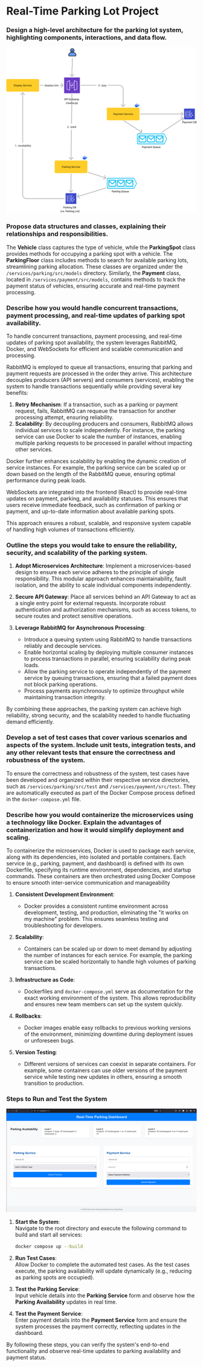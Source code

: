 # Real-Time Parking Lot Project

### Design a high-level architecture for the parking lot system, highlighting components, interactions, and data flow.

![alt text](image-1.png)

### Propose data structures and classes, explaining their relationships and responsibilities.

The **Vehicle** class captures the type of vehicle, while the **ParkingSpot** class provides methods for occupying a parking spot with a vehicle. The **ParkingFloor** class includes methods to search for available parking lots, streamlining parking allocation. These classes are organized under the `/services/parking/src/models` directory. Similarly, the **Payment** class, located in `/services/payment/src/models`, contains methods to track the payment status of vehicles, ensuring accurate and real-time payment processing.

### Describe how you would handle concurrent transactions, payment processing, and real-time updates of parking spot availability.

To handle concurrent transactions, payment processing, and real-time updates of parking spot availability, the system leverages RabbitMQ, Docker, and WebSockets for efficient and scalable communication and processing.

RabbitMQ is employed to queue all transactions, ensuring that parking and payment requests are processed in the order they arrive. This architecture decouples producers (API servers) and consumers (services), enabling the system to handle transactions sequentially while providing several key benefits:

1. **Retry Mechanism**: If a transaction, such as a parking or payment request, fails, RabbitMQ can requeue the transaction for another processing attempt, ensuring reliability.
2. **Scalability**: By decoupling producers and consumers, RabbitMQ allows individual services to scale independently. For instance, the parking service can use Docker to scale the number of instances, enabling multiple parking requests to be processed in parallel without impacting other services.

Docker further enhances scalability by enabling the dynamic creation of service instances. For example, the parking service can be scaled up or down based on the length of the RabbitMQ queue, ensuring optimal performance during peak loads.

WebSockets are integrated into the frontend (React) to provide real-time updates on payment, parking, and availability statuses. This ensures that users receive immediate feedback, such as confirmation of parking or payment, and up-to-date information about available parking spots.

This approach ensures a robust, scalable, and responsive system capable of handling high volumes of transactions efficiently.

### Outline the steps you would take to ensure the reliability, security, and scalability of the parking system.

1. **Adopt Microservices Architecture**: Implement a microservices-based design to ensure each service adheres to the principle of single responsibility. This modular approach enhances maintainability, fault isolation, and the ability to scale individual components independently.

2. **Secure API Gateway**: Place all services behind an API Gateway to act as a single entry point for external requests. Incorporate robust authentication and authorization mechanisms, such as access tokens, to secure routes and protect sensitive operations.

3. **Leverage RabbitMQ for Asynchronous Processing**:
   - Introduce a queuing system using RabbitMQ to handle transactions reliably and decouple services.
   - Enable horizontal scaling by deploying multiple consumer instances to process transactions in parallel, ensuring scalability during peak loads.
   - Allow the parking service to operate independently of the payment service by queuing transactions, ensuring that a failed payment does not block parking operations.
   - Process payments asynchronously to optimize throughput while maintaining transaction integrity.

By combining these approaches, the parking system can achieve high reliability, strong security, and the scalability needed to handle fluctuating demand efficiently.

### Develop a set of test cases that cover various scenarios and aspects of the system. Include unit tests, integration tests, and any other relevant tests that ensure the correctness and robustness of the system.

To ensure the correctness and robustness of the system, test cases have been developed and organized within their respective service directories, such as `/services/parking/src/test` and `/services/payment/src/test`. They are automatically executed as part of the Docker Compose process defined in the `docker-compose.yml` file.

### Describe how you would containerize the microservices using a technology like Docker. Explain the advantages of containerization and how it would simplify deployment and scaling.

To containerize the microservices, Docker is used to package each service, along with its dependencies, into isolated and portable containers. Each service (e.g., parking, payment, and dashboard) is defined with its own Dockerfile, specifying its runtime environment, dependencies, and startup commands. These containers are then orchestrated using Docker Compose to ensure smooth inter-service communication and manageability

1. **Consistent Development Environment**:

   - Docker provides a consistent runtime environment across development, testing, and production, eliminating the "it works on my machine" problem. This ensures seamless testing and troubleshooting for developers.

2. **Scalability**:

   - Containers can be scaled up or down to meet demand by adjusting the number of instances for each service. For example, the parking service can be scaled horizontally to handle high volumes of parking transactions.

3. **Infrastructure as Code**:

   - Dockerfiles and `docker-compose.yml` serve as documentation for the exact working environment of the system. This allows reproducibility and ensures new team members can set up the system quickly.

4. **Rollbacks**:

   - Docker images enable easy rollbacks to previous working versions of the environment, minimizing downtime during deployment issues or unforeseen bugs.

5. **Version Testing**:
   - Different versions of services can coexist in separate containers. For example, some containers can use older versions of the payment service while testing new updates in others, ensuring a smooth transition to production.

### Steps to Run and Test the System

![alt text](image-2.png)

1. **Start the System**:  
   Navigate to the root directory and execute the following command to build and start all services:

   ```bash
   docker compose up --build
   ```

2. **Run Test Cases**:  
   Allow Docker to complete the automated test cases. As the test cases execute, the parking availability will update dynamically (e.g., reducing as parking spots are occupied).

3. **Test the Parking Service**:  
   Input vehicle details into the **Parking Service** form and observe how the **Parking Availability** updates in real time.

4. **Test the Payment Service**:  
   Enter payment details into the **Payment Service** form and ensure the system processes the payment correctly, reflecting updates in the dashboard.

By following these steps, you can verify the system's end-to-end functionality and observe real-time updates to parking availability and payment status.
